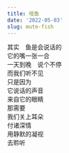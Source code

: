```yaml
---
title: 哑鱼
date: '2022-05-03'
slug: mute-fish
---
```


其实　鱼是会说话的  
它的嘴一张一合  
一天到晚　说个不停  
而我们听不见  
只是因为  
它说话的声音  
来自它的眼睛  
那需要  
我们关上耳朵  
付诸深情  
用静默的凝视  
去聆听

<!--# 信息都有波段。沟通不畅，可能是信息的波段不在接收范围内，而并非信息没有发出。换个台，也许就收到了。 -->

